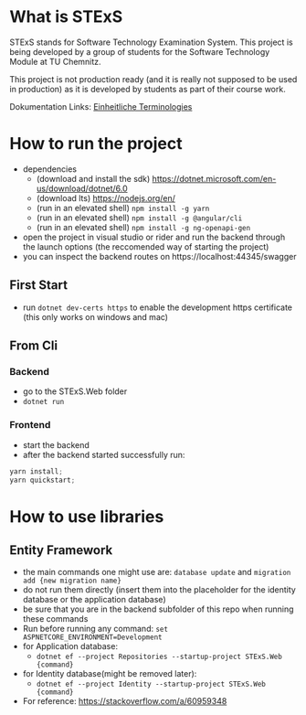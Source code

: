 # What is STExS

STExS stands for Software Technology Examination System. This project is being developed by a group of students for the Software Technology Module at TU Chemnitz.

This project is not production ready (and it is really not supposed to be used in production) as it is developed by students as part of their course work.

Dokumentation Links:
[Einheitliche Terminologies](https://docs.google.com/spreadsheets/d/1g1vjrXWrB6KE0glshk8_LKinwjlBFHEBEaZ0eKljc3E)

# How to run the project

-   dependencies
    -   (download and install the sdk) https://dotnet.microsoft.com/en-us/download/dotnet/6.0
    -   (download lts) https://nodejs.org/en/
    -   (run in an elevated shell) `npm install -g yarn`
    -   (run in an elevated shell) `npm install -g @angular/cli`
    -   (run in an elevated shell) `npm install -g ng-openapi-gen`
-   open the project in visual studio or rider and run the backend through the launch options (the reccomended way of starting the project)
-   you can inspect the backend routes on https://localhost:44345/swagger

## First Start

-   run `dotnet dev-certs https` to enable the development https certificate (this only works on windows and mac)

## From Cli

### Backend

-   go to the STExS.Web folder
-   `dotnet run`

### Frontend

-   start the backend
-   after the backend started successfully run:

```powershell
yarn install;
yarn quickstart;
```

# How to use libraries

## Entity Framework

-   the main commands one might use are: `database update` and `migration add {new migration name}`
-   do not run them directly (insert them into the placeholder for the identity database or the application database)
-   be sure that you are in the backend subfolder of this repo when running these commands
-   Run before running any command: `set ASPNETCORE_ENVIRONMENT=Development`
-   for Application database:
    -   `dotnet ef --project Repositories --startup-project STExS.Web {command}`
-   for Identity database(might be removed later):
    -   `dotnet ef --project Identity --startup-project STExS.Web {command}`
-   For reference: https://stackoverflow.com/a/60959348
